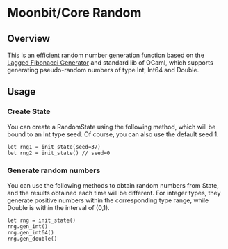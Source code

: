 # Moonbit/Core Random

## Overview

This is an efficient random number generation function based on the [Lagged Fibonacci Generator](https://www.wikiwand.com/en/Lagged_Fibonacci_generator) and standard lib of OCaml, which supports generating pseudo-random numbers of type Int, Int64 and Double.

## Usage

### Create State

You can create a RandomState using the following method, which will be bound to an Int type seed. Of course, you can also use the default seed 1.

```moonbit
let rng1 = init_state(seed=37)
let rng2 = init_state() // seed=0
```

### Generate random numbers

You can use the following methods to obtain random numbers from State, and the results obtained each time will be different.
For integer types, they generate positive numbers within the corresponding type range, while Double is within the interval of (0,1).

```moonbit
let rng = init_state()
rng.gen_int()
rng.gen_int64()
rng.gen_double()
```